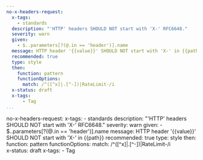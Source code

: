 ```yaml
---
no-x-headers-request:
  x-tags:
    - standards
  description: "'HTTP' headers SHOULD NOT start with 'X-' RFC6648."
  severity: warn
  given:
    - $..parameters[?(@.in == 'header')].name
  message: HTTP header '{{value}}' SHOULD NOT start with 'X-' in {{path}}
  recommended: true
  type: style
  then:
    function: pattern
    functionOptions:
      match: /^([^x]|.[^-])|RateLimit-/i    
  x-status: draft
  x-tags:
      - Tag         
...
```

no-x-headers-request:
  x-tags:
    - standards
  description: "'HTTP' headers SHOULD NOT start with 'X-' RFC6648."
  severity: warn
  given:
    - $..parameters[?(@.in == 'header')].name
  message: HTTP header '{{value}}' SHOULD NOT start with 'X-' in {{path}}
  recommended: true
  type: style
  then:
    function: pattern
    functionOptions:
      match: /^([^x]|.[^-])|RateLimit-/i    
  x-status: draft
  x-tags:
      - Tag         
